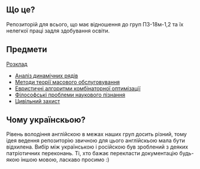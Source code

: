 ## Що це?

Репозиторій для всього, що має відношення до груп ПЗ-18м-1,2 та їх нелегкої праці задля здобування освіти.

## Предмети

[Розклад](./Розклад.xlsx)

 - [Аналіз динамічних рядів](./dynamic_series_analysis/Readme.md)
 - [Методи теорії масового обслуговування](./mtmo/Readme.md)
 - [Евристичні алгоритми комбінаторної оптимізації](./heuristics/Readme.md)
 - [Філософські проблеми наукового пізнання](./philosophy/Readme.md)
 - [Цивільний захист](./cd/Readme.md)

## Чому українскьою?

Рівень володіння англійскою в межах наших груп досить різний, тому ідея ведення репозиторію звичною для цього англійскьою мала бути відхилена. Вибір між українською і російскою був зроблений з деяких патріотичних переконань. Ті, хто бажає перекласти документацію будь-якою іншою мовою, ласкаво просимо :)